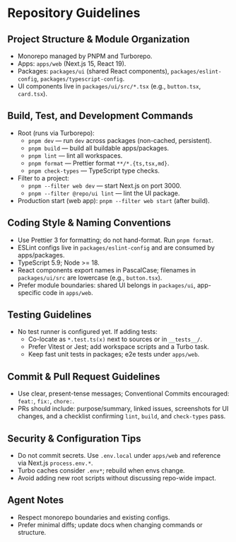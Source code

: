 # Repository Guidelines

## Project Structure & Module Organization
- Monorepo managed by PNPM and Turborepo.
- Apps: `apps/web` (Next.js 15, React 19).
- Packages: `packages/ui` (shared React components), `packages/eslint-config`, `packages/typescript-config`.
- UI components live in `packages/ui/src/*.tsx` (e.g., `button.tsx`, `card.tsx`).

## Build, Test, and Development Commands
- Root (runs via Turborepo):
  - `pnpm dev` — run `dev` across packages (non-cached, persistent).
  - `pnpm build` — build all buildable apps/packages.
  - `pnpm lint` — lint all workspaces.
  - `pnpm format` — Prettier format `**/*.{ts,tsx,md}`.
  - `pnpm check-types` — TypeScript type checks.
- Filter to a project:
  - `pnpm --filter web dev` — start Next.js on port 3000.
  - `pnpm --filter @repo/ui lint` — lint the UI package.
- Production start (web app): `pnpm --filter web start` (after build).

## Coding Style & Naming Conventions
- Use Prettier 3 for formatting; do not hand-format. Run `pnpm format`.
- ESLint configs live in `packages/eslint-config` and are consumed by apps/packages.
- TypeScript 5.9; Node >= 18.
- React components export names in PascalCase; filenames in `packages/ui/src` are lowercase (e.g., `button.tsx`).
- Prefer module boundaries: shared UI belongs in `packages/ui`, app-specific code in `apps/web`.

## Testing Guidelines
- No test runner is configured yet. If adding tests:
  - Co-locate as `*.test.ts(x)` next to sources or in `__tests__/`.
  - Prefer Vitest or Jest; add workspace scripts and a Turbo task.
  - Keep fast unit tests in packages; e2e tests under `apps/web`.

## Commit & Pull Request Guidelines
- Use clear, present-tense messages; Conventional Commits encouraged: `feat:`, `fix:`, `chore:`.
- PRs should include: purpose/summary, linked issues, screenshots for UI changes, and a checklist confirming `lint`, `build`, and `check-types` pass.

## Security & Configuration Tips
- Do not commit secrets. Use `.env.local` under `apps/web` and reference via Next.js `process.env.*`.
- Turbo caches consider `.env*`; rebuild when envs change.
- Avoid adding new root scripts without discussing repo-wide impact.

## Agent Notes
- Respect monorepo boundaries and existing configs.
- Prefer minimal diffs; update docs when changing commands or structure.
